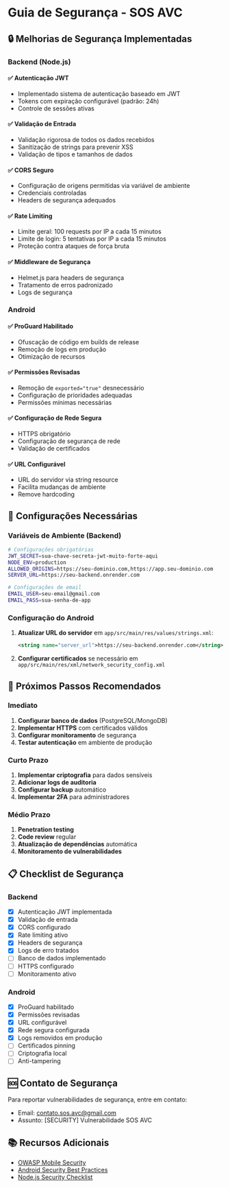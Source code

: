 # Guia de Segurança - SOS AVC

## 🔒 Melhorias de Segurança Implementadas

### Backend (Node.js)

#### ✅ Autenticação JWT
- Implementado sistema de autenticação baseado em JWT
- Tokens com expiração configurável (padrão: 24h)
- Controle de sessões ativas

#### ✅ Validação de Entrada
- Validação rigorosa de todos os dados recebidos
- Sanitização de strings para prevenir XSS
- Validação de tipos e tamanhos de dados

#### ✅ CORS Seguro
- Configuração de origens permitidas via variável de ambiente
- Credenciais controladas
- Headers de segurança adequados

#### ✅ Rate Limiting
- Limite geral: 100 requests por IP a cada 15 minutos
- Limite de login: 5 tentativas por IP a cada 15 minutos
- Proteção contra ataques de força bruta

#### ✅ Middleware de Segurança
- Helmet.js para headers de segurança
- Tratamento de erros padronizado
- Logs de segurança

### Android

#### ✅ ProGuard Habilitado
- Ofuscação de código em builds de release
- Remoção de logs em produção
- Otimização de recursos

#### ✅ Permissões Revisadas
- Remoção de `exported="true"` desnecessário
- Configuração de prioridades adequadas
- Permissões mínimas necessárias

#### ✅ Configuração de Rede Segura
- HTTPS obrigatório
- Configuração de segurança de rede
- Validação de certificados

#### ✅ URL Configurável
- URL do servidor via string resource
- Facilita mudanças de ambiente
- Remove hardcoding

## 🚨 Configurações Necessárias

### Variáveis de Ambiente (Backend)

```bash
# Configurações obrigatórias
JWT_SECRET=sua-chave-secreta-jwt-muito-forte-aqui
NODE_ENV=production
ALLOWED_ORIGINS=https://seu-dominio.com,https://app.seu-dominio.com
SERVER_URL=https://seu-backend.onrender.com

# Configurações de email
EMAIL_USER=seu-email@gmail.com
EMAIL_PASS=sua-senha-de-app
```

### Configuração do Android

1. **Atualizar URL do servidor** em `app/src/main/res/values/strings.xml`:
   ```xml
   <string name="server_url">https://seu-backend.onrender.com</string>
   ```

2. **Configurar certificados** se necessário em `app/src/main/res/xml/network_security_config.xml`

## 🔧 Próximos Passos Recomendados

### Imediato
1. **Configurar banco de dados** (PostgreSQL/MongoDB)
2. **Implementar HTTPS** com certificados válidos
3. **Configurar monitoramento** de segurança
4. **Testar autenticação** em ambiente de produção

### Curto Prazo
1. **Implementar criptografia** para dados sensíveis
2. **Adicionar logs de auditoria**
3. **Configurar backup** automático
4. **Implementar 2FA** para administradores

### Médio Prazo
1. **Penetration testing**
2. **Code review** regular
3. **Atualização de dependências** automática
4. **Monitoramento de vulnerabilidades**

## 📋 Checklist de Segurança

### Backend
- [x] Autenticação JWT implementada
- [x] Validação de entrada
- [x] CORS configurado
- [x] Rate limiting ativo
- [x] Headers de segurança
- [x] Logs de erro tratados
- [ ] Banco de dados implementado
- [ ] HTTPS configurado
- [ ] Monitoramento ativo

### Android
- [x] ProGuard habilitado
- [x] Permissões revisadas
- [x] URL configurável
- [x] Rede segura configurada
- [x] Logs removidos em produção
- [ ] Certificados pinning
- [ ] Criptografia local
- [ ] Anti-tampering

## 🆘 Contato de Segurança

Para reportar vulnerabilidades de segurança, entre em contato:
- Email: contato.sos.avc@gmail.com
- Assunto: [SECURITY] Vulnerabilidade SOS AVC

## 📚 Recursos Adicionais

- [OWASP Mobile Security](https://owasp.org/www-project-mobile-security-testing-guide/)
- [Android Security Best Practices](https://developer.android.com/topic/security/best-practices)
- [Node.js Security Checklist](https://blog.risingstack.com/node-js-security-checklist/)

